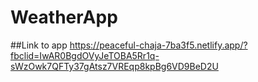 # WeatherApp
##Link to app
https://peaceful-chaja-7ba3f5.netlify.app/?fbclid=IwAR0BgdOVyJeTOBA5Rr1q-sWzOwk7QFTy37gAtsz7VREqp8kpBg6VD9BeD2U
